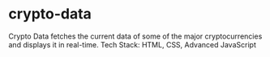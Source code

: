 # crypto-data
Crypto Data fetches the current data of some of the major cryptocurrencies and displays it in real-time. 
Tech Stack: HTML, CSS, Advanced JavaScript
